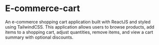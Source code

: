 # E-commerce-cart
An e-commerce shopping cart application built with ReactJS and styled using TailwindCSS. This application allows users to browse products, add items to a shopping cart, adjust quantities, remove items, and view a cart summary with optional discounts.
